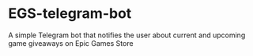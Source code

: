 # EGS-telegram-bot
A simple Telegram bot that notifies the user about current and upcoming game giveaways on Epic Games Store
